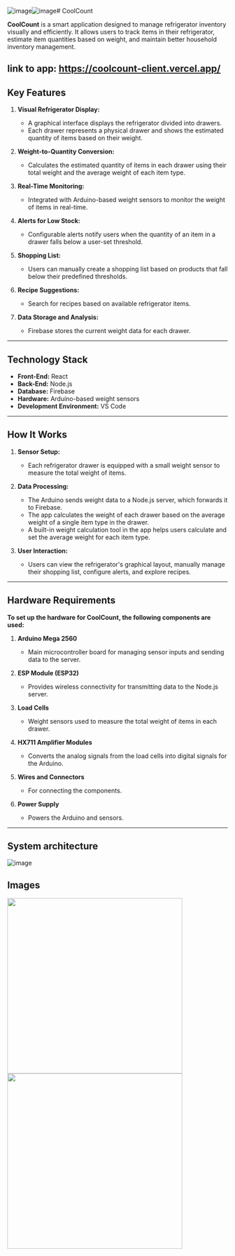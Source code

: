 ![image](https://github.com/user-attachments/assets/288d598c-62f4-42e0-90d1-b726f30fb4b2)![image](https://github.com/user-attachments/assets/1079f13b-7709-4029-b131-10a528b4e3f8)# CoolCount

**CoolCount** is a smart application designed to manage refrigerator inventory visually and efficiently. It allows users to track items in their refrigerator, estimate item quantities based on weight, and maintain better household inventory management.

link to app: https://coolcount-client.vercel.app/
---

## Key Features

1. **Visual Refrigerator Display:**
   - A graphical interface displays the refrigerator divided into drawers.
   - Each drawer represents a physical drawer and shows the estimated quantity of items based on their weight.

2. **Weight-to-Quantity Conversion:**
   - Calculates the estimated quantity of items in each drawer using their total weight and the average weight of each item type.

3. **Real-Time Monitoring:**
   - Integrated with Arduino-based weight sensors to monitor the weight of items in real-time.

4. **Alerts for Low Stock:**
   - Configurable alerts notify users when the quantity of an item in a drawer falls below a user-set threshold.
  
5. **Shopping List:**
   - Users can manually create a shopping list based on products that fall below their predefined thresholds.

6. **Recipe Suggestions:**
   - Search for recipes based on available refrigerator items.

7. **Data Storage and Analysis:**
   - Firebase stores the current weight data for each drawer.

---

## Technology Stack

- **Front-End:** React
- **Back-End:** Node.js
- **Database:** Firebase
- **Hardware:** Arduino-based weight sensors
- **Development Environment:** VS Code

---

## How It Works

1. **Sensor Setup:**
   - Each refrigerator drawer is equipped with a small weight sensor to measure the total weight of items.

2. **Data Processing:**
   - The Arduino sends weight data to a Node.js server, which forwards it to Firebase.
   - The app calculates the weight of each drawer based on the average weight of a single item type in the drawer.
   - A built-in weight calculation tool in the app helps users calculate and set the average weight for each item type.
     
3. **User Interaction:**
   - Users can view the refrigerator's graphical layout, manually manage their shopping list, configure alerts, and explore recipes.

---

## Hardware Requirements

**To set up the hardware for CoolCount, the following components are used:**

1. **Arduino Mega 2560**
   - Main microcontroller board for managing sensor inputs and sending data to the server.
     
2. **ESP Module (ESP32)**
   - Provides wireless connectivity for transmitting data to the Node.js server.
     
3. **Load Cells**
   - Weight sensors used to measure the total weight of items in each drawer.
     
4. **HX711 Amplifier Modules**
   - Converts the analog signals from the load cells into digital signals for the Arduino.
     
5. **Wires and Connectors**
   - For connecting the components.
    
6. **Power Supply**
   - Powers the Arduino and sensors.

---
## System architecture
![image](https://github.com/user-attachments/assets/9396bcc6-7d5a-4243-9c62-e84972153327)

## Images
<img src="https://media.licdn.com/dms/image/v2/D4D22AQFoBZnYjL8aew/feedshare-shrink_1280/B4DZPgIuDBG0Ao-/0/1734632204022?e=1748476800&v=beta&t=a2YScyb8o72UnpFAwypg_k6OiA295_GvoHX5CQkEvVk" width=400>

<img src="https://media.licdn.com/dms/image/v2/D4D22AQFmW455VI-4_A/feedshare-shrink_800/B4DZPgIuDDHUAk-/0/1734632203635?e=1748476800&v=beta&t=qd2dhrtbzmhvIsHJHIrCOZUV0UJai0yNcBKTPmbK7nw" width=400>
